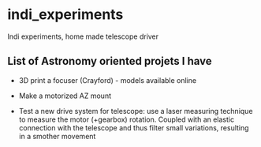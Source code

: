 # indi_experiments
Indi experiments, home made telescope driver

## List of Astronomy oriented projets I have
- 3D print a focuser (Crayford) - models available online

- Make a motorized AZ mount

- Test a new drive system for telescope: use a laser measuring technique to measure the motor (+gearbox) rotation. Coupled with an elastic connection with the telescope and thus filter small variations, resulting in a smother movement
